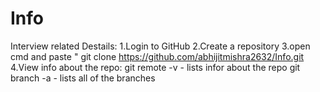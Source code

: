 # Info
Interview related Destails:
1.Login to GitHub
2.Create a repository 
3.open cmd and paste " git clone https://github.com/abhijitmishra2632/Info.git 
4.View info about the repo:
	git remote -v - lists infor about the repo
	git branch -a - lists all of the branches
